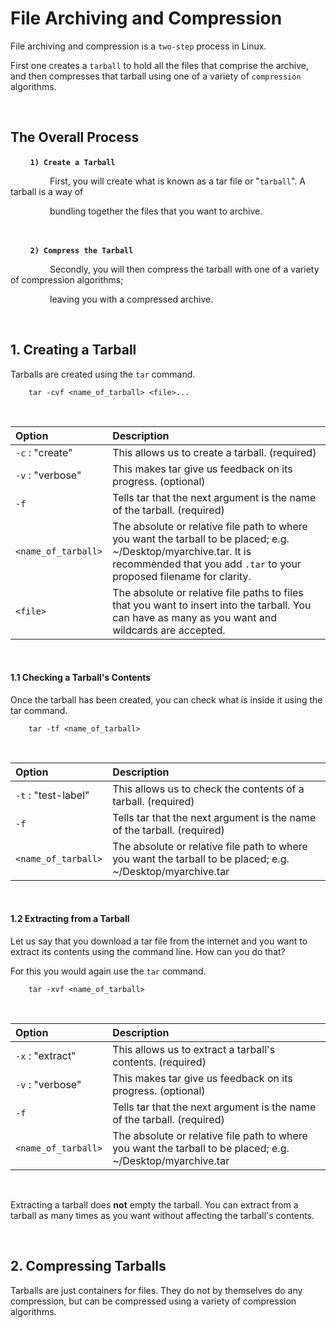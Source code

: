 # **File Archiving and Compression**

File archiving and compression is a `two-step` process in Linux.

First one creates a `tarball` to hold all the files that comprise the archive, and then
compresses that tarball using one of a variety of `compression` algorithms.

&nbsp;

## **The Overall Process**

&nbsp; &nbsp; &nbsp; &nbsp; **`1) Create a Tarball`**

&nbsp; &nbsp; &nbsp; &nbsp; &nbsp; &nbsp; &nbsp; &nbsp; First, you will create what is known as a tar file or "`tarball`". A tarball is a way of 

&nbsp; &nbsp; &nbsp; &nbsp; &nbsp; &nbsp; &nbsp; &nbsp; bundling together the files that you want to archive.

&nbsp;

&nbsp; &nbsp; &nbsp; &nbsp; **`2) Compress the Tarball`**

&nbsp; &nbsp; &nbsp; &nbsp; &nbsp; &nbsp; &nbsp; &nbsp; Secondly, you will then compress the tarball with one of a variety of compression algorithms; 

&nbsp; &nbsp; &nbsp; &nbsp; &nbsp; &nbsp; &nbsp; &nbsp; leaving you with a compressed archive.

&nbsp;

## **1. Creating a Tarball**

Tarballs are created using the `tar` command.

        tar -cvf <name_of_tarball> <file>...

&nbsp;

| Option | Description |
|:-------|:------------|
| `-c` : "create" | This allows us to create a tarball. (required) |
| `-v` : "verbose" | This makes tar give us feedback on its progress. (optional) |
| `-f` | Tells tar that the next argument is the name of the tarball. (required) |
| `<name_of_tarball>` | The absolute or relative file path to where you want the tarball to be placed; e.g. ~/Desktop/myarchive.tar. It is recommended that you add `.tar` to your proposed filename for clarity. |
| `<file>` | The absolute or relative file paths to files that you want to insert into the tarball. You can have as many as you want and wildcards are accepted. |

&nbsp;

#### **1.1 Checking a Tarball's Contents**

Once the tarball has been created, you can check what is inside it using the tar command.

        tar -tf <name_of_tarball>

&nbsp;

| Option | Description |
|:-------|:------------|
| `-t` : "test-label" | This allows us to check the contents of a tarball. (required) |
| `-f` | Tells tar that the next argument is the name of the tarball. (required) |
| `<name_of_tarball>` | The absolute or relative file path to where you want the tarball to be placed; e.g. ~/Desktop/myarchive.tar |

&nbsp;

#### **1.2 Extracting from a Tarball**

Let us say that you download a tar file from the internet and you want to extract its contents using the command line. How can you do that?

For this you would again use the `tar` command.

        tar -xvf <name_of_tarball>

&nbsp;

| Option | Description |
|:-------|:------------|
| `-x` : "extract" | This allows us to extract a tarball's contents. (required) |
| `-v` : "verbose" | This makes tar give us feedback on its progress. (optional) |
| `-f` | Tells tar that the next argument is the name of the tarball. (required) |
| `<name_of_tarball>` | The absolute or relative file path to where you want the tarball to be placed; e.g. ~/Desktop/myarchive.tar |

&nbsp;

Extracting a tarball does **not** empty the tarball. You can extract from a tarball as many times as you want without affecting the tarball's contents.

&nbsp;

## **2. Compressing Tarballs**

Tarballs are just containers for files. They do not by themselves do any compression, but can be compressed using a variety of compression algorithms.